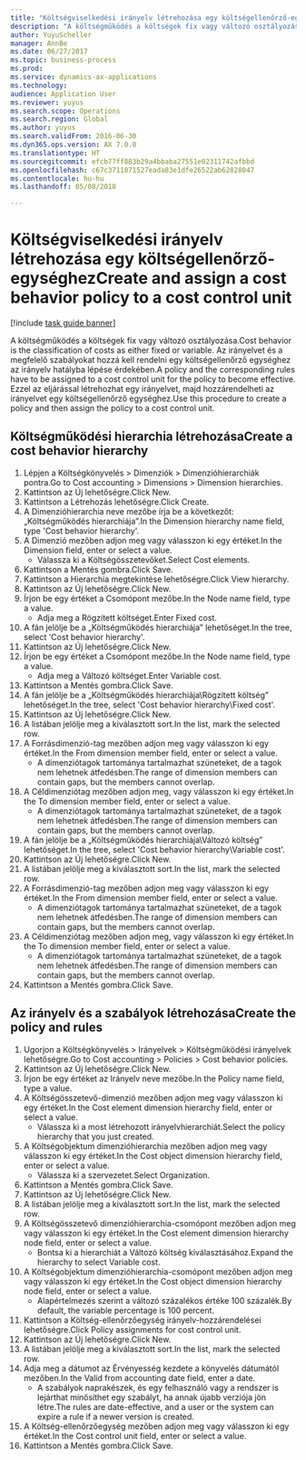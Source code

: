 ```yaml
--- 
title: "Költségviselkedési irányelv létrehozása egy költségellenőrző-egységhez"
description: "A költségműködés a költségek fix vagy változó osztályozása."
author: YuyuScheller
manager: AnnBe
ms.date: 06/27/2017
ms.topic: business-process
ms.prod: 
ms.service: dynamics-ax-applications
ms.technology: 
audience: Application User
ms.reviewer: yuyus
ms.search.scope: Operations
ms.search.region: Global
ms.author: yuyus
ms.search.validFrom: 2016-06-30
ms.dyn365.ops.version: AX 7.0.0
ms.translationtype: HT
ms.sourcegitcommit: efcb77ff883b29a4bbaba27551e02311742afbbd
ms.openlocfilehash: c67c3711871527eada83e1dfe26522ab62828047
ms.contentlocale: hu-hu
ms.lasthandoff: 05/08/2018

---
```

# <a name="create-and-assign-a-cost-behavior-policy-to-a-cost-control-unit"></a><span data-ttu-id="d7d9a-103">Költségviselkedési irányelv létrehozása egy költségellenőrző-egységhez</span><span class="sxs-lookup"><span data-stu-id="d7d9a-103">Create and assign a cost behavior policy to a cost control unit</span></span>

[!include [task guide banner](../../includes/task-guide-banner.md)]

<span data-ttu-id="d7d9a-104">A költségműködés a költségek fix vagy változó osztályozása.</span><span class="sxs-lookup"><span data-stu-id="d7d9a-104">Cost behavior is the classification of costs as either fixed or variable.</span></span> <span data-ttu-id="d7d9a-105">Az irányelvet és a megfelelő szabályokat hozzá kell rendelni egy költségellenőrző egységhez az irányelv hatályba lépése érdekében.</span><span class="sxs-lookup"><span data-stu-id="d7d9a-105">A policy and the corresponding rules have to be assigned to a cost control unit for the policy to become effective.</span></span> <span data-ttu-id="d7d9a-106">Ezzel az eljárással létrehozhat egy irányelvet, majd hozzárendelheti az irányelvet egy költségellenőrző egységhez.</span><span class="sxs-lookup"><span data-stu-id="d7d9a-106">Use this procedure to create a policy and then assign the policy to a cost control unit.</span></span>


## <a name="create-a-cost-behavior-hierarchy"></a><span data-ttu-id="d7d9a-107">Költségműködési hierarchia létrehozása</span><span class="sxs-lookup"><span data-stu-id="d7d9a-107">Create a cost behavior hierarchy</span></span>
1. <span data-ttu-id="d7d9a-108">Lépjen a Költségkönyvelés > Dimenziók > Dimenzióhierarchiák pontra.</span><span class="sxs-lookup"><span data-stu-id="d7d9a-108">Go to Cost accounting > Dimensions > Dimension hierarchies.</span></span>
2. <span data-ttu-id="d7d9a-109">Kattintson az Új lehetőségre.</span><span class="sxs-lookup"><span data-stu-id="d7d9a-109">Click New.</span></span>
3. <span data-ttu-id="d7d9a-110">Kattintson a Létrehozás lehetőségre.</span><span class="sxs-lookup"><span data-stu-id="d7d9a-110">Click Create.</span></span>
4. <span data-ttu-id="d7d9a-111">A Dimenzióhierarchia neve mezőbe írja be a következőt: „Költségműködés hierarchiája”.</span><span class="sxs-lookup"><span data-stu-id="d7d9a-111">In the Dimension hierarchy name field, type 'Cost behavior hierarchy'.</span></span>
5. <span data-ttu-id="d7d9a-112">A Dimenzió mezőben adjon meg vagy válasszon ki egy értéket.</span><span class="sxs-lookup"><span data-stu-id="d7d9a-112">In the Dimension field, enter or select a value.</span></span>
    * <span data-ttu-id="d7d9a-113">Válassza ki a Költségösszetevőket.</span><span class="sxs-lookup"><span data-stu-id="d7d9a-113">Select Cost elements.</span></span>  
6. <span data-ttu-id="d7d9a-114">Kattintson a Mentés gombra.</span><span class="sxs-lookup"><span data-stu-id="d7d9a-114">Click Save.</span></span>
7. <span data-ttu-id="d7d9a-115">Kattintson a Hierarchia megtekintése lehetőségre.</span><span class="sxs-lookup"><span data-stu-id="d7d9a-115">Click View hierarchy.</span></span>
8. <span data-ttu-id="d7d9a-116">Kattintson az Új lehetőségre.</span><span class="sxs-lookup"><span data-stu-id="d7d9a-116">Click New.</span></span>
9. <span data-ttu-id="d7d9a-117">Írjon be egy értéket a Csomópont mezőbe.</span><span class="sxs-lookup"><span data-stu-id="d7d9a-117">In the Node name field, type a value.</span></span>
    * <span data-ttu-id="d7d9a-118">Adja meg a Rögzített költséget.</span><span class="sxs-lookup"><span data-stu-id="d7d9a-118">Enter Fixed cost.</span></span>  
10. <span data-ttu-id="d7d9a-119">A fán jelölje be a „Költségműködés hierarchiája” lehetőséget.</span><span class="sxs-lookup"><span data-stu-id="d7d9a-119">In the tree, select 'Cost behavior hierarchy'.</span></span>
11. <span data-ttu-id="d7d9a-120">Kattintson az Új lehetőségre.</span><span class="sxs-lookup"><span data-stu-id="d7d9a-120">Click New.</span></span>
12. <span data-ttu-id="d7d9a-121">Írjon be egy értéket a Csomópont mezőbe.</span><span class="sxs-lookup"><span data-stu-id="d7d9a-121">In the Node name field, type a value.</span></span>
    * <span data-ttu-id="d7d9a-122">Adja meg a Változó költséget.</span><span class="sxs-lookup"><span data-stu-id="d7d9a-122">Enter Variable cost.</span></span>  
13. <span data-ttu-id="d7d9a-123">Kattintson a Mentés gombra.</span><span class="sxs-lookup"><span data-stu-id="d7d9a-123">Click Save.</span></span>
14. <span data-ttu-id="d7d9a-124">A fán jelölje be a „Költségműködés hierarchiája\Rögzített költség” lehetőséget.</span><span class="sxs-lookup"><span data-stu-id="d7d9a-124">In the tree, select 'Cost behavior hierarchy\Fixed cost'.</span></span>
15. <span data-ttu-id="d7d9a-125">Kattintson az Új lehetőségre.</span><span class="sxs-lookup"><span data-stu-id="d7d9a-125">Click New.</span></span>
16. <span data-ttu-id="d7d9a-126">A listában jelölje meg a kiválasztott sort.</span><span class="sxs-lookup"><span data-stu-id="d7d9a-126">In the list, mark the selected row.</span></span>
17. <span data-ttu-id="d7d9a-127">A Forrásdimenzió-tag mezőben adjon meg vagy válasszon ki egy értéket.</span><span class="sxs-lookup"><span data-stu-id="d7d9a-127">In the From dimension member field, enter or select a value.</span></span>
    * <span data-ttu-id="d7d9a-128">A dimenziótagok tartománya tartalmazhat szüneteket, de a tagok nem lehetnek átfedésben.</span><span class="sxs-lookup"><span data-stu-id="d7d9a-128">The range of dimension members can contain gaps, but the members cannot overlap.</span></span>  
18. <span data-ttu-id="d7d9a-129">A Céldimenziótag mezőben adjon meg, vagy válasszon ki egy értéket.</span><span class="sxs-lookup"><span data-stu-id="d7d9a-129">In the To dimension member field, enter or select a value.</span></span>
    * <span data-ttu-id="d7d9a-130">A dimenziótagok tartománya tartalmazhat szüneteket, de a tagok nem lehetnek átfedésben.</span><span class="sxs-lookup"><span data-stu-id="d7d9a-130">The range of dimension members can contain gaps, but the members cannot overlap.</span></span>  
19. <span data-ttu-id="d7d9a-131">A fán jelölje be a „Költségműködés hierarchiája\Változó költség” lehetőséget.</span><span class="sxs-lookup"><span data-stu-id="d7d9a-131">In the tree, select 'Cost behavior hierarchy\Variable cost'.</span></span>
20. <span data-ttu-id="d7d9a-132">Kattintson az Új lehetőségre.</span><span class="sxs-lookup"><span data-stu-id="d7d9a-132">Click New.</span></span>
21. <span data-ttu-id="d7d9a-133">A listában jelölje meg a kiválasztott sort.</span><span class="sxs-lookup"><span data-stu-id="d7d9a-133">In the list, mark the selected row.</span></span>
22. <span data-ttu-id="d7d9a-134">A Forrásdimenzió-tag mezőben adjon meg vagy válasszon ki egy értéket.</span><span class="sxs-lookup"><span data-stu-id="d7d9a-134">In the From dimension member field, enter or select a value.</span></span>
    * <span data-ttu-id="d7d9a-135">A dimenziótagok tartománya tartalmazhat szüneteket, de a tagok nem lehetnek átfedésben.</span><span class="sxs-lookup"><span data-stu-id="d7d9a-135">The range of dimension members can contain gaps, but the members cannot overlap.</span></span>  
23. <span data-ttu-id="d7d9a-136">A Céldimenziótag mezőben adjon meg, vagy válasszon ki egy értéket.</span><span class="sxs-lookup"><span data-stu-id="d7d9a-136">In the To dimension member field, enter or select a value.</span></span>
    * <span data-ttu-id="d7d9a-137">A dimenziótagok tartománya tartalmazhat szüneteket, de a tagok nem lehetnek átfedésben.</span><span class="sxs-lookup"><span data-stu-id="d7d9a-137">The range of dimension members can contain gaps, but the members cannot overlap.</span></span>  
24. <span data-ttu-id="d7d9a-138">Kattintson a Mentés gombra.</span><span class="sxs-lookup"><span data-stu-id="d7d9a-138">Click Save.</span></span>

## <a name="create-the-policy-and-rules"></a><span data-ttu-id="d7d9a-139">Az irányelv és a szabályok létrehozása</span><span class="sxs-lookup"><span data-stu-id="d7d9a-139">Create the policy and rules</span></span>
1. <span data-ttu-id="d7d9a-140">Ugorjon a Költségkönyvelés > Irányelvek > Költségműködési irányelvek lehetőségre.</span><span class="sxs-lookup"><span data-stu-id="d7d9a-140">Go to Cost accounting > Policies > Cost behavior policies.</span></span>
2. <span data-ttu-id="d7d9a-141">Kattintson az Új lehetőségre.</span><span class="sxs-lookup"><span data-stu-id="d7d9a-141">Click New.</span></span>
3. <span data-ttu-id="d7d9a-142">Írjon be egy értéket az Irányelv neve mezőbe.</span><span class="sxs-lookup"><span data-stu-id="d7d9a-142">In the Policy name field, type a value.</span></span>
4. <span data-ttu-id="d7d9a-143">A Költségösszetevő-dimenzió mezőben adjon meg vagy válasszon ki egy értéket.</span><span class="sxs-lookup"><span data-stu-id="d7d9a-143">In the Cost element dimension hierarchy field, enter or select a value.</span></span>
    * <span data-ttu-id="d7d9a-144">Válassza ki a most létrehozott irányelvhierarchiát.</span><span class="sxs-lookup"><span data-stu-id="d7d9a-144">Select the policy hierarchy that you just created.</span></span>  
5. <span data-ttu-id="d7d9a-145">A Költségobjektum dimenzióhierarchia mezőben adjon meg vagy válasszon ki egy értéket.</span><span class="sxs-lookup"><span data-stu-id="d7d9a-145">In the Cost object dimension hierarchy field, enter or select a value.</span></span>
    * <span data-ttu-id="d7d9a-146">Válassza ki a szervezetet.</span><span class="sxs-lookup"><span data-stu-id="d7d9a-146">Select Organization.</span></span>  
6. <span data-ttu-id="d7d9a-147">Kattintson a Mentés gombra.</span><span class="sxs-lookup"><span data-stu-id="d7d9a-147">Click Save.</span></span>
7. <span data-ttu-id="d7d9a-148">Kattintson az Új lehetőségre.</span><span class="sxs-lookup"><span data-stu-id="d7d9a-148">Click New.</span></span>
8. <span data-ttu-id="d7d9a-149">A listában jelölje meg a kiválasztott sort.</span><span class="sxs-lookup"><span data-stu-id="d7d9a-149">In the list, mark the selected row.</span></span>
9. <span data-ttu-id="d7d9a-150">A Költségösszetevő dimenzióhierarchia-csomópont mezőben adjon meg vagy válasszon ki egy értéket.</span><span class="sxs-lookup"><span data-stu-id="d7d9a-150">In the Cost element dimension hierarchy node field, enter or select a value.</span></span>
    * <span data-ttu-id="d7d9a-151">Bontsa ki a hierarchiát a Változó költség kiválasztásához.</span><span class="sxs-lookup"><span data-stu-id="d7d9a-151">Expand the hierarchy to select Variable cost.</span></span>  
10. <span data-ttu-id="d7d9a-152">A Költségobjektum dimenzióhierarchia-csomópont mezőben adjon meg vagy válasszon ki egy értéket.</span><span class="sxs-lookup"><span data-stu-id="d7d9a-152">In the Cost object dimension hierarchy node field, enter or select a value.</span></span>
    * <span data-ttu-id="d7d9a-153">Alapértelmezés szerint a változó százalékos értéke 100 százalék.</span><span class="sxs-lookup"><span data-stu-id="d7d9a-153">By default, the variable percentage is 100 percent.</span></span>  
11. <span data-ttu-id="d7d9a-154">Kattintson a Költség-ellenőrzőegység irányelv-hozzárendelései lehetőségre.</span><span class="sxs-lookup"><span data-stu-id="d7d9a-154">Click Policy assignments for cost control unit.</span></span>
12. <span data-ttu-id="d7d9a-155">Kattintson az Új lehetőségre.</span><span class="sxs-lookup"><span data-stu-id="d7d9a-155">Click New.</span></span>
13. <span data-ttu-id="d7d9a-156">A listában jelölje meg a kiválasztott sort.</span><span class="sxs-lookup"><span data-stu-id="d7d9a-156">In the list, mark the selected row.</span></span>
14. <span data-ttu-id="d7d9a-157">Adja meg a dátumot az Érvényesség kezdete a könyvelés dátumától mezőben.</span><span class="sxs-lookup"><span data-stu-id="d7d9a-157">In the Valid from accounting date field, enter a date.</span></span>
    * <span data-ttu-id="d7d9a-158">A szabályok naprakészek, és egy felhasználó vagy a rendszer is lejárthat minősíthet egy szabályt, ha annak újabb verziója jön létre.</span><span class="sxs-lookup"><span data-stu-id="d7d9a-158">The rules are date-effective, and a user or the system can expire a rule if a newer version is created.</span></span>  
15. <span data-ttu-id="d7d9a-159">A Költség-ellenőrzőegység mezőben adjon meg vagy válasszon ki egy értéket.</span><span class="sxs-lookup"><span data-stu-id="d7d9a-159">In the Cost control unit field, enter or select a value.</span></span>
16. <span data-ttu-id="d7d9a-160">Kattintson a Mentés gombra.</span><span class="sxs-lookup"><span data-stu-id="d7d9a-160">Click Save.</span></span>


